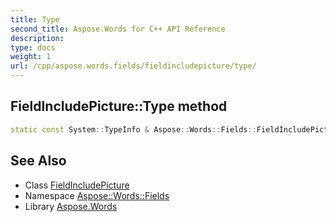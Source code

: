 ```yaml
---
title: Type
second_title: Aspose.Words for C++ API Reference
description: 
type: docs
weight: 1
url: /cpp/aspose.words.fields/fieldincludepicture/type/
---
```

## FieldIncludePicture::Type method




```cpp
static const System::TypeInfo & Aspose::Words::Fields::FieldIncludePicture::Type()
```

## See Also

* Class [FieldIncludePicture](../)
* Namespace [Aspose::Words::Fields](../../)
* Library [Aspose.Words](../../../)
